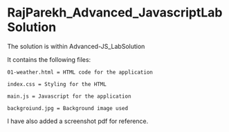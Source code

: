 # RajParekh_Advanced_JavascriptLabSolution

The solution is within Advanced-JS_LabSolution

It contains the following files:

    01-weather.html = HTML code for the application

    index.css = Styling for the HTML

    main.js = Javascript for the application

    backgroiund.jpg = Background image used
    

I have also added a screenshot pdf for reference.
